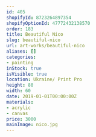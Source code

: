 ```yaml
---
id: 405
shopifyId: 8723264897354
shopifyOptionId: 47772432138570
order: 183
title: Beautiful Nico
slug: beautiful-nico
url: art-works/beautiful-nico
aliases: []
categories:
- painting
inStock: true
isVisible: true
location: Ukraine/ Print Pro
height: 80
width: 60
date: 2019-01-01T00:00:00Z
materials:
- acrylic
- canvas
price: 3000
mainImage: nico.jpg
---
```

